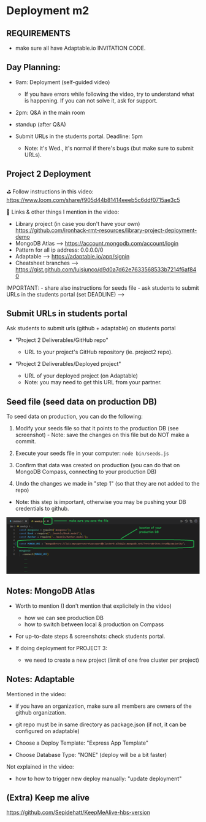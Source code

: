 
# Deployment m2

<!--

Status: ready


Slides (shown in the video):
https://docs.google.com/presentation/d/1tHpGGAFdEy9lKv87Qs7uzs4UfQAXGOCSHyXzHQ4RIDU/edit#slide=id.g138c040071e_0_0

-->





## REQUIREMENTS

- make sure all have Adaptable.io INVITATION CODE.




## Day Planning:

- 9am: Deployment (self-guided video)
  - If you have errors while following the video, try to understand what is happening. If you can not solve it, ask for support.

- 2pm: Q&A in the main room

- standup (after Q&A)

- Submit URLs in the students portal. Deadline: 5pm
  - Note: it's Wed., it's normal if there's bugs (but make sure to submit URLs).



## Project 2 Deployment

⛳ Follow instructions in this video:
https://www.loom.com/share/f905d44b81414eeeb5c6ddf0715ae3c5


📌 Links & other things I mention in the video:

- Library project (in case you don't have your own) https://github.com/ironhack-rmt-resources/library-project-deployment-demo
- MongoDB Atlas --> https://account.mongodb.com/account/login
- Pattern for all ip address: 0.0.0.0/0
- Adaptable --> https://adaptable.io/app/signin
- Cheatsheet branches --> https://gist.github.com/luisjunco/d9d0a7d62e7633568533b7214f6af840




<!-->

IMPORTANT:
- share also instructions for seeds file 
- ask students to submit URLs in the students portal (set DEADLINE)

-->




## Submit URLs in students portal


<!-- Note: at the end of the the video, I mention briefly that they need to submit urls in the students portal  -->



<!-- IMPORTANT -->
<!-- IMPORTANT -->
<!-- IMPORTANT -->

Ask students to submit urls (github + adaptable) on students portal

- "Project 2 Deliverables/GitHub repo"
  - URL to your project's GitHub repository (ie. project2 repo).

- "Project 2 Deliverables/Deployed project"
  - URL of your deployed project (on Adaptable)
  - Note: you may need to get this URL from your partner.

<!-- IMPORTANT -->
<!-- IMPORTANT -->
<!-- IMPORTANT -->





## Seed file (seed data on production DB)

<!-- @Luis: share instructions on Discord (no need to demo) -->


To seed data on production, you can do the following:

  1. Modify your seeds file so that it points to the production DB (see screenshot)
    - Note: save the changes on this file but do NOT make a commit.

  2. Execute your seeds file in your computer: `node bin/seeds.js`

  3. Confirm that data was created on production (you can do that on MongoDB Compass, connecting to your production DB)

  4. Undo the changes we made in "step 1" (so that they are not added to the repo)
  - Note: this step is important, otherwise you may be pushing your DB credentials to github.

  
![Seed on production](./images/seed-adaptable.png)







## Notes: MongoDB Atlas

- Worth to mention (I don't mention that explicitely in the video)
  - how we can see production DB
  - how to switch between local & production on Compass

- For up-to-date steps & screenshots: check students portal.

- If doing deployment for PROJECT 3: 
  - we need to create a new project (limit of one free cluster per project)





## Notes: Adaptable


Mentioned in the video:

- if you have an organization, make sure all members are owners of the github organization.
- git repo must be in same directory as package.json (if not, it can be configured on adaptable)

- Choose a Deploy Template: "Express App Template"

- Choose Database Type: "NONE" (deploy will be a bit faster)


Not explained in the video:
- how to how to trigger new deploy manually: "update deployment"





## (Extra) Keep me alive

https://github.com/Sepidehatt/KeepMeAlive-hbs-version

<!--
@Luis (Keep me alive):

- test in detail + integrate in our deployment day planning.

- Model.countDocuments() instead of .find() (less chances of students returning the response from DB)


-->




